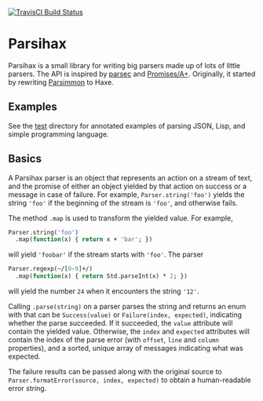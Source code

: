 [![TravisCI Build Status](https://api.travis-ci.org/deathbeam/parsihax.svg?branch=master)](https://travis-ci.org/deathbeam/parsihax)

# Parsihax
Parsihax is a small library for writing big parsers made up of lots of little parsers. The API is inspired by [parsec][] and [Promises/A+][promises-aplus].
Originally, it started by rewriting [Parsimmon][parsimmon] to Haxe.

## Examples
See the [test][] directory for annotated examples of parsing JSON, Lisp, and simple programming language.

## Basics

A Parsihax parser is an object that represents an action on a stream of text, and the promise of either an object yielded by that action on success or a message in case of failure. For example, `Parser.string('foo')` yields the string `'foo'` if the beginning of the stream is `'foo'`, and otherwise fails.

The method `.map` is used to transform the yielded value. For example,

```haxe
Parser.string('foo')
  .map(function(x) { return x + 'bar'; })
```

will yield `'foobar'` if the stream starts with `'foo'`. The parser

```haxe
Parser.regexp(~/[0-9]+/)
  .map(function(x) { return Std.parseInt(x) * 2; })
```

will yield the number `24` when it encounters the string `'12'`.

Calling `.parse(string)` on a parser parses the string and returns an enum with that can be `Success(value)` or `Failure(index, expected)`, indicating whether the parse succeeded. If it succeeded, the `value` attribute will contain the yielded value. Otherwise, the `index` and `expected` attributes will contain the index of the parse error (with `offset`, `line` and `column` properties), and a sorted, unique array of messages indicating what was expected.

The failure results can be passed along with the original source to `Parser.formatError(source, index, expected)` to obtain a human-readable error string.

[test]: https://github.com/deathbeam/parsihax/tree/master/test

[promises-aplus]: https://promisesaplus.com/
[parsec]: https://hackage.haskell.org/package/parsec
[parsimmon]: https://github.com/jneen/parsimmon